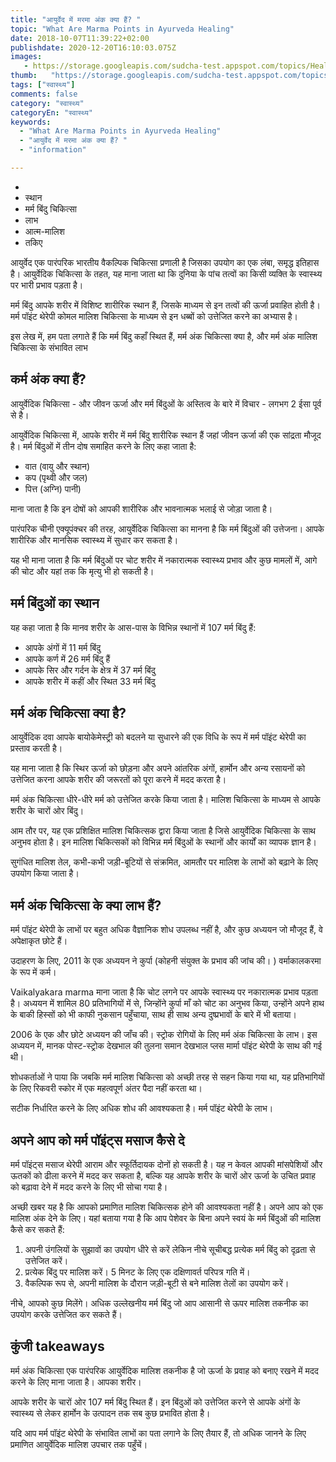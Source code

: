 ```yaml
---
title: "आयुर्वेद में मरमा अंक क्या हैं? "
topic: "What Are Marma Points in Ayurveda Healing"
date: 2018-10-07T11:39:22+02:00
publishdate: 2020-12-20T16:10:03.075Z
images: 
   - https://storage.googleapis.com/sudcha-test.appspot.com/topics/Health/default-selection/8.jpg
thumb:   "https://storage.googleapis.com/sudcha-test.appspot.com/topics/Health/default-selection/thumb/8.jpg"
tags: ["स्वास्थ्य"]
comments: false
category: "स्वास्थ्य"
categoryEn: "स्वास्थ्य"
keywords: 
  - "What Are Marma Points in Ayurveda Healing"
  - "आयुर्वेद में मरमा अंक क्या हैं? "
  - "information"

---
```

<ul> <li> </li> <li> स्थान </li> <li> मर्म बिंदु चिकित्सा </li> <li> लाभ </li> <li> आत्म-मालिश </li> <li> तकिए </li> </ul> <p> आयुर्वेद एक पारंपरिक भारतीय वैकल्पिक चिकित्सा प्रणाली है जिसका उपयोग का एक लंबा, समृद्ध इतिहास है। आयुर्वेदिक चिकित्सा के तहत, यह माना जाता था कि दुनिया के पांच तत्वों का किसी व्यक्ति के स्वास्थ्य पर भारी प्रभाव पड़ता है। </p> <p> मर्म बिंदु आपके शरीर में विशिष्ट शारीरिक स्थान हैं, जिसके माध्यम से इन तत्वों की ऊर्जा प्रवाहित होती है। मर्म पॉइंट थेरेपी कोमल मालिश चिकित्सा के माध्यम से इन धब्बों को उत्तेजित करने का अभ्यास है। </p> <p> इस लेख में, हम पता लगाते हैं कि मर्म बिंदु कहाँ स्थित हैं, मर्म अंक चिकित्सा क्या है, और मर्म अंक मालिश चिकित्सा के संभावित लाभ </p> <h2> कर्म अंक क्या हैं? </h2> <p> आयुर्वेदिक चिकित्सा - और जीवन ऊर्जा और मर्म बिंदुओं के अस्तित्व के बारे में विचार - लगभग 2 ईसा पूर्व से है। </p> <p> आयुर्वेदिक चिकित्सा में, आपके शरीर में मर्म बिंदु शारीरिक स्थान हैं जहां जीवन ऊर्जा की एक सांद्रता मौजूद है। मर्म बिंदुओं में तीन दोष समाहित करने के लिए कहा जाता है: </p> <ul> <li> वात (वायु और स्थान) </li> <li> कप (पृथ्वी और जल) </li> <li> पित्त (अग्नि) पानी) </li> </ul> <p> माना जाता है कि इन दोषों को आपकी शारीरिक और भावनात्मक भलाई से जोड़ा जाता है। </p> <p> पारंपरिक चीनी एक्यूपंक्चर की तरह, आयुर्वेदिक चिकित्सा का मानना ​​है कि मर्म बिंदुओं की उत्तेजना। आपके शारीरिक और मानसिक स्वास्थ्य में सुधार कर सकता है। </p> <p> यह भी माना जाता है कि मर्म बिंदुओं पर चोट शरीर में नकारात्मक स्वास्थ्य प्रभाव और कुछ मामलों में, आगे की चोट और यहां तक ​​कि मृत्यु भी हो सकती है। </p> <h2> मर्म बिंदुओं का स्थान </h2 > <p> यह कहा जाता है कि मानव शरीर के आस-पास के विभिन्न स्थानों में 107 मर्म बिंदु हैं: </p> <ul> <li> आपके अंगों में 11 मर्म बिंदु </li> <li> आपके कर्ण में 26 मर्म बिंदु हैं </li> <li> आपके सिर और गर्दन के क्षेत्र में 37 मर्म बिंदु </li> <li> आपके शरीर में कहीं और स्थित 33 मर्म बिंदु </li> </ul> <h2> मर्म अंक चिकित्सा क्या है? </h2 > <p> आयुर्वेदिक दवा आपके बायोकेमेस्ट्री को बदलने या सुधारने की एक विधि के रूप में मर्म पॉइंट थेरेपी का प्रस्ताव करती है। </p> <p> यह माना जाता है कि स्थिर ऊर्जा को छोड़ना और अपने आंतरिक अंगों, हार्मोन और अन्य रसायनों को उत्तेजित करना आपके शरीर की जरूरतों को पूरा करने में मदद करता है। </p> <p> मर्म अंक चिकित्सा धीरे-धीरे मर्म को उत्तेजित करके किया जाता है। मालिश चिकित्सा के माध्यम से आपके शरीर के चारों ओर बिंदु। </p> <p> आम तौर पर, यह एक प्रशिक्षित मालिश चिकित्सक द्वारा किया जाता है जिसे आयुर्वेदिक चिकित्सा के साथ अनुभव होता है। इन मालिश चिकित्सकों को विभिन्न मर्म बिंदुओं के स्थानों और कार्यों का व्यापक ज्ञान है। </p> <p> सुगंधित मालिश तेल, कभी-कभी जड़ी-बूटियों से संक्रमित, आमतौर पर मालिश के लाभों को बढ़ाने के लिए उपयोग किया जाता है। </p> <h2> मर्म अंक चिकित्सा के क्या लाभ हैं? </h2> <p> मर्म पॉइंट थेरेपी के लाभों पर बहुत अधिक वैज्ञानिक शोध उपलब्ध नहीं है, और कुछ अध्ययन जो मौजूद हैं, वे अपेक्षाकृत छोटे हैं। </p> <p> उदाहरण के लिए, 2011 के एक अध्ययन ने कुर्पा (कोहनी संयुक्त के प्रभाव की जांच की। ) वर्माकालकरमा के रूप में कर्म। </p> <p> Vaikalyakara marma माना जाता है कि चोट लगने पर आपके स्वास्थ्य पर नकारात्मक प्रभाव पड़ता है। अध्ययन में शामिल 80 प्रतिभागियों में से, जिन्होंने कुर्पा माँ को चोट का अनुभव किया, उन्होंने अपने हाथ के बाकी हिस्सों को भी काफी नुकसान पहुँचाया, साथ ही साथ अन्य दुष्प्रभावों के बारे में भी बताया। </p> <p> 2006 के एक और छोटे अध्ययन की जाँच की। स्ट्रोक रोगियों के लिए मर्म अंक चिकित्सा के लाभ। इस अध्ययन में, मानक पोस्ट-स्ट्रोक देखभाल की तुलना समान देखभाल प्लस मार्मा पॉइंट थेरेपी के साथ की गई थी। </p> <p> शोधकर्ताओं ने पाया कि जबकि मर्म मालिश चिकित्सा को अच्छी तरह से सहन किया गया था, यह प्रतिभागियों के लिए रिकवरी स्कोर में एक महत्वपूर्ण अंतर पैदा नहीं करता था। </p> <p> सटीक निर्धारित करने के लिए अधिक शोध की आवश्यकता है। मर्म पॉइंट थेरेपी के लाभ। </p> <h2> अपने आप को मर्म पॉइंट्स मसाज कैसे दे </h2> <p> मर्म पॉइंट्स मसाज थेरेपी आराम और स्फूर्तिदायक दोनों हो सकती है। यह न केवल आपकी मांसपेशियों और ऊतकों को ढीला करने में मदद कर सकता है, बल्कि यह आपके शरीर के चारों ओर ऊर्जा के उचित प्रवाह को बढ़ावा देने में मदद करने के लिए भी सोचा गया है। </p> <p> अच्छी खबर यह है कि आपको प्रमाणित मालिश चिकित्सक होने की आवश्यकता नहीं है। अपने आप को एक मालिश अंक देने के लिए। यहां बताया गया है कि आप पेशेवर के बिना अपने स्वयं के मर्म बिंदुओं की मालिश कैसे कर सकते हैं: </p> <ol> <li> अपनी उंगलियों के सुझावों का उपयोग धीरे से करें लेकिन नीचे सूचीबद्ध प्रत्येक मर्म बिंदु को दृढ़ता से उत्तेजित करें। </li> <li> प्रत्येक बिंदु पर मालिश करें। 5 मिनट के लिए एक दक्षिणावर्त परिपत्र गति में। </li> <li> वैकल्पिक रूप से, अपनी मालिश के दौरान जड़ी-बूटी से बने मालिश तेलों का उपयोग करें। </li> </ol> <p> नीचे, आपको कुछ मिलेंगे। अधिक उल्लेखनीय मर्म बिंदु जो आप आसानी से ऊपर मालिश तकनीक का उपयोग करके उत्तेजित कर सकते हैं। </p> <h2> कुंजी takeaways </h2> <p> मर्म अंक चिकित्सा एक पारंपरिक आयुर्वेदिक मालिश तकनीक है जो ऊर्जा के प्रवाह को बनाए रखने में मदद करने के लिए माना जाता है। आपका शरीर। </p> <p> आपके शरीर के चारों ओर 107 मर्म बिंदु स्थित हैं। इन बिंदुओं को उत्तेजित करने से आपके अंगों के स्वास्थ्य से लेकर हार्मोन के उत्पादन तक सब कुछ प्रभावित होता है। </p <p> यदि आप मर्म पॉइंट थेरेपी के संभावित लाभों का पता लगाने के लिए तैयार हैं, तो अधिक जानने के लिए प्रमाणित आयुर्वेदिक मालिश उपचार तक पहुँचें। </p> 
